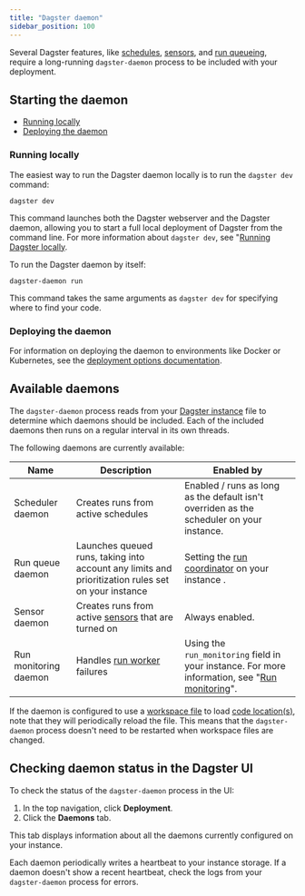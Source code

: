 ```yaml
---
title: "Dagster daemon"
sidebar_position: 100
---
```


Several Dagster features, like [schedules](/guides/automate/schedules/), [sensors](/guides/automate/sensors/), and [run queueing](/guides/deploy/execution/customizing-run-queue-priority), require a long-running `dagster-daemon` process to be included with your deployment.

## Starting the daemon

- [Running locally](#running-locally)
- [Deploying the daemon](#deploying-the-daemon)

### Running locally

<Tabs>
  <TabItem value="Running the daemon and webserver" label="Running the daemon and webserver">

The easiest way to run the Dagster daemon locally is to run the `dagster dev` command:

```shell
dagster dev
```

This command launches both the Dagster webserver and the Dagster daemon, allowing you to start a full local deployment of Dagster from the command line. For more information about `dagster dev`, see "[Running Dagster locally](/guides/deploy/deployment-options/running-dagster-locally).

  </TabItem>
  <TabItem value="Running only the daemon" label="Running only the daemon">

To run the Dagster daemon by itself:

```shell
dagster-daemon run
```

This command takes the same arguments as `dagster dev` for specifying where to find your code.

  </TabItem>
</Tabs>

### Deploying the daemon

For information on deploying the daemon to environments like Docker or Kubernetes, see the [deployment options documentation](/guides/deploy/deployment-options/).

## Available daemons

The `dagster-daemon` process reads from your [Dagster instance](/guides/deploy/dagster-instance-configuration) file to determine which daemons should be included. Each of the included daemons then runs on a regular interval in its own threads.

The following daemons are currently available:

|  Name                      | Description         | Enabled by       |
|----------------------------|---------------------|------------------|
| Scheduler daemon           |  Creates runs from active schedules   |  Enabled / runs as long as the default         <PyObject section="schedules-sensors" module="dagster._core.scheduler" object="DagsterDaemonScheduler"/> isn't overriden as the scheduler on your instance. |
| Run queue daemon           |  Launches queued runs, taking into account any limits and prioritization rules set on your instance |  Setting the [run coordinator](run-coordinators) on your instance <PyObject section="internals" module="dagster._core.run_coordinator" object="QueuedRunCoordinator" />.    |
| Sensor daemon |  Creates runs from active [sensors](/guides/automate/sensors/) that are turned on | Always enabled. |
| Run monitoring daemon      |  Handles [run worker](/guides/deploy/oss-deployment-architecture#job-execution-flow) failures |  Using the `run_monitoring` field in your instance. For more information, see "[Run monitoring](run-monitoring)".|

If the daemon is configured to use a [workspace file](/guides/deploy/code-locations/workspace-yaml) to load [code location(s)](/guides/deploy/code-locations/), note that they will periodically reload the file. This means that the `dagster-daemon` process doesn't need to be restarted when workspace files are changed.

## Checking daemon status in the Dagster UI

To check the status of the `dagster-daemon` process in the UI:

1. In the top navigation, click **Deployment**.
2. Click the **Daemons** tab.

This tab displays information about all the daemons currently configured on your instance.

Each daemon periodically writes a heartbeat to your instance storage. If a daemon doesn't show a recent heartbeat, check the logs from your `dagster-daemon` process for errors.
